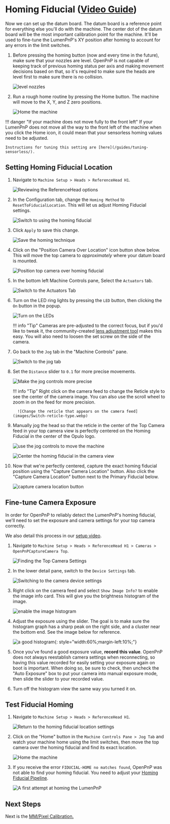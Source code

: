 # Homing Fiducial ([Video Guide](https://youtu.be/h3mtEQfGMlM?si=YzBwkxLlAcJWxDJe&t=527))

Now we can set up the datum board. The datum board is a reference point for everything else you'll do with the machine. The center dot of the datum board will be the most important calibration point for the machine. It'll be used to fine-tune the LumenPnP's XY position after homing to account for any errors in the limit switches.

1. Before pressing the homing button (now and every time in the future), make sure that your nozzles are level. OpenPnP is not capable of keeping track of previous homing status per axis and making movement decisions based on that, so it's required to make sure the heads are level first to make sure there is no collision.

    ![level nozzles](images/level-nozzles.webp)

2. Run a rough home routine by pressing the Home button. The machine will move to the X, Y, and Z zero positions.

    ![Home the machine](images/Connect-and-home.webp)

!!! danger "If your machine does not move fully to the front left"
    If your LumenPnP does not move all the way to the front left of the machine when you click the Home icon, it could mean that your sensorless homing values need to be adjusted.

    Instructions for tuning this setting are [here](/guides/tuning-sensorless/).

## Setting Homing Fiducial Location

1. Navigate to  `Machine Setup > Heads > ReferenceHead H1`.

    ![Reviewing the ReferenceHead options](images/Select-Reference-Head-H1.webp)

1. In the Configuration tab, change the `Homing Method` to `ResetToFiducialLocation`. This will let us adjust Homing Fiducial settings.

    ![Switch to using the homing fiducial](images/Select-ResetToFiducialLocation.webp)

1. Click `Apply` to save this change.

    ![Save the homing technique](images/Homing-fiducial-apply.webp)

1. Click on the "Position Camera Over Location" icon button show below. This will move the top camera to *approximately* where your datum board is mounted.

    ![Position top camera over homing fiducial](images/Position-camera-over-homing-fiducial.webp)

1. In the bottom left Machine Controls pane, Select the `Actuators` tab.

    ![Switch to the Actuators Tab](images/Actuators-tab.webp)

1. Turn on the LED ring lights by pressing the `LED` button, then clicking the `On` button in the popup.

    ![Turn on the LEDs](images/Turn-on-LEDs.webp)

    !!! info "Tip"
          Cameras are pre-adjusted to the correct focus, but if you'd like to tweak it, the community-created [lens adjustment tool](https://www.printables.com/model/208453-lumen-pnp-lens-adjustment-tool) makes this easy. You will also need to loosen the set screw on the side of the camera.

1. Go back to the `Jog` tab in the "Machine Controls" pane.

    ![Switch to the jog tab](images/Jog-tab.webp)

1.  Set the `Distance` slider to `0.1` for more precise movements.

    ![Make the jog controls more precise](images/Distance-slider-0pt1.webp)

    !!! info "Tip"
          Right click on the camera feed to change the Reticle style to see the center of the camera image. You can also use the scroll wheel to zoom in on the feed for more precision.

          ![Change the reticle that appears on the camera feed](images/Switch-reticle-type.webp)

1.  Manually jog the head so that the reticle in the center of the Top Camera feed in your top camera view is perfectly centered on the Homing Fiducial in the center of the Opulo logo.

    ![use the jog controls to move the machine](images/jog-controls.webp)

    ![Center the homing fiducial in the camera view](images/Homing-fiducial-centered.webp)

1. Now that we're perfectly centered, capture the exact homing fiducial position using the "Capture Camera Location" button. Also click the "Capture Camera Location" button next to the Primary Fiducial below.

    ![capture camera location button](images/Capture-homing-fiducial-location.webp)

## Fine-tune Camera Exposure

In order for OpenPnP to reliably detect the LumenPnP's homing fiducial, we'll need to set the exposure and camera settings for your top camera correctly.

We also detail this process in our [setup video](https://youtu.be/h3mtEQfGMlM?t=842).

1. Navigate to `Machine Setup > Heads > ReferenceHead H1 > Cameras > OpenPnPCaptureCamera Top`.

    ![Finding the Top Camera Settings](images/Top-camera-settings-4.webp)

1. In the lower detail pane, switch to the `Device Settings` tab.

    ![Switching to the camera device settings](images/Top-camera-device-settings-4.webp)

1. Right click on the camera feed and select `Show Image Info?` to enable the image info card. This will give you the brightness histogram of the image.

    ![enable the image histogram](images/show-image-info.webp)

2. Adjust the exposure using the slider. The goal is to make sure the histogram graph has a sharp peak on the right side, and a cluster near the bottom end. See the image below for reference.

    ![a good histogram](images/correct-exposure.webp){: style="width:60%;margin-left:10%;"}

3. Once you've found a good exposure value, **record this value**. OpenPnP does not always reestablish camera settings when reconnecting, so having this value recorded for easily setting your exposure again on boot is important. When doing so, be sure to check, then uncheck the "Auto Exposure" box to put your camera into manual exposure mode, then slide the slider to your recorded value.

1. Turn off the histogram view the same way you turned it on.

## Test Fiducial Homing

1. Navigate to `Machine Setup > Heads > ReferenceHead H1`.

    ![Return to the homing fiducial location settings](images/Select-Reference-Head-H1-5.webp)

1. Click on the "Home" button in the `Machine Controls Pane > Jog Tab` and watch your machine home using the limit switches, then move the top camera over the homing fiducial and find its exact location.

    ![Home the machine](images/Connect-and-home.webp)

1. If you receive the error `FIDUCIAL-HOME no matches found`, OpenPnP was not able to find your homing fiducial. You need to adjust your [Homing Fiducial Pipeline](../../../openpnp/vision-pipeline-adjustment/2-homing-fiducial-pipeline.md).

    ![A first attempt at homing the LumenPnP](images/Cant-find-homing-fiducial.webp)

## Next Steps

Next is the [MM/Pixel Calibration.](../5-mm-per-pixel/index.md)
